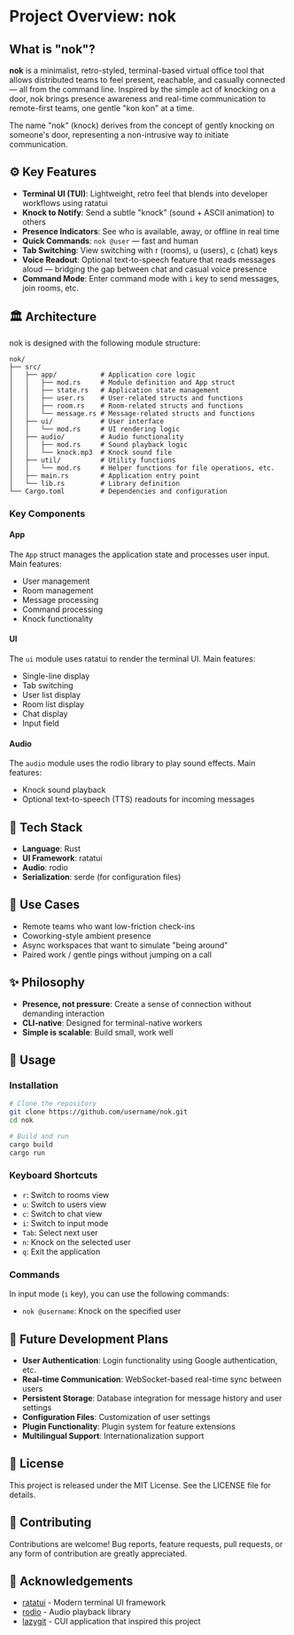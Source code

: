 # Project Overview: nok

## What is "nok"?

**nok** is a minimalist, retro-styled, terminal-based virtual office tool that allows distributed teams to feel present, reachable, and casually connected — all from the command line. Inspired by the simple act of knocking on a door, nok brings presence awareness and real-time communication to remote-first teams, one gentle "kon kon" at a time.

The name "nok" (knock) derives from the concept of gently knocking on someone's door, representing a non-intrusive way to initiate communication.

## ⚙️ Key Features

* **Terminal UI (TUI)**: Lightweight, retro feel that blends into developer workflows using ratatui
* **Knock to Notify**: Send a subtle "knock" (sound + ASCII animation) to others
* **Presence Indicators**: See who is available, away, or offline in real time
* **Quick Commands**: `nok @user` — fast and human
* **Tab Switching**: View switching with r (rooms), u (users), c (chat) keys
* **Voice Readout**: Optional text-to-speech feature that reads messages aloud — bridging the gap between chat and casual voice presence
* **Command Mode**: Enter command mode with `i` key to send messages, join rooms, etc.

## 🏛️ Architecture

nok is designed with the following module structure:

```
nok/
├── src/
│   ├── app/           # Application core logic
│   │   ├── mod.rs     # Module definition and App struct
│   │   ├── state.rs   # Application state management
│   │   ├── user.rs    # User-related structs and functions
│   │   ├── room.rs    # Room-related structs and functions
│   │   └── message.rs # Message-related structs and functions
│   ├── ui/            # User interface
│   │   └── mod.rs     # UI rendering logic
│   ├── audio/         # Audio functionality
│   │   ├── mod.rs     # Sound playback logic
│   │   └── knock.mp3  # Knock sound file
│   ├── util/          # Utility functions
│   │   └── mod.rs     # Helper functions for file operations, etc.
│   ├── main.rs        # Application entry point
│   └── lib.rs         # Library definition
└── Cargo.toml         # Dependencies and configuration
```

### Key Components

#### App

The `App` struct manages the application state and processes user input. Main features:

- User management
- Room management
- Message processing
- Command processing
- Knock functionality

#### UI

The `ui` module uses ratatui to render the terminal UI. Main features:

- Single-line display
- Tab switching
- User list display
- Room list display
- Chat display
- Input field

#### Audio

The `audio` module uses the rodio library to play sound effects. Main features:

- Knock sound playback
- Optional text-to-speech (TTS) readouts for incoming messages

## 🔧 Tech Stack

* **Language**: Rust
* **UI Framework**: ratatui
* **Audio**: rodio
* **Serialization**: serde (for configuration files)

## 📆 Use Cases

* Remote teams who want low-friction check-ins
* Coworking-style ambient presence
* Async workspaces that want to simulate "being around"
* Paired work / gentle pings without jumping on a call

## ✨ Philosophy

* **Presence, not pressure**: Create a sense of connection without demanding interaction
* **CLI-native**: Designed for terminal-native workers
* **Simple is scalable**: Build small, work well

## 🚀 Usage

### Installation

```bash
# Clone the repository
git clone https://github.com/username/nok.git
cd nok

# Build and run
cargo build
cargo run
```

### Keyboard Shortcuts

- `r`: Switch to rooms view
- `u`: Switch to users view
- `c`: Switch to chat view
- `i`: Switch to input mode
- `Tab`: Select next user
- `n`: Knock on the selected user
- `q`: Exit the application

### Commands

In input mode (`i` key), you can use the following commands:

- `nok @username`: Knock on the specified user

## 🔮 Future Development Plans

- **User Authentication**: Login functionality using Google authentication, etc.
- **Real-time Communication**: WebSocket-based real-time sync between users
- **Persistent Storage**: Database integration for message history and user settings
- **Configuration Files**: Customization of user settings
- **Plugin Functionality**: Plugin system for feature extensions
- **Multilingual Support**: Internationalization support

## 📜 License

This project is released under the MIT License. See the LICENSE file for details.

## 🤝 Contributing

Contributions are welcome! Bug reports, feature requests, pull requests, or any form of contribution are greatly appreciated.

## 🙏 Acknowledgements

- [ratatui](https://github.com/ratatui-org/ratatui) - Modern terminal UI framework
- [rodio](https://github.com/RustAudio/rodio) - Audio playback library
- [lazygit](https://github.com/jesseduffield/lazygit) - CUI application that inspired this project
